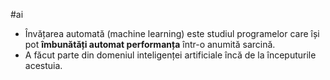 #ai 
- Învățarea automată (machine learning) este studiul programelor care își pot **îmbunătăți automat performanța** într-o anumită sarcină.
- A făcut parte din domeniul inteligenței artificiale încă de la începuturile acestuia.
